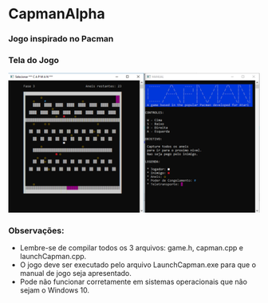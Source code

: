 # CapmanAlpha 
### Jogo inspirado no Pacman  

### Tela do Jogo
![Tela de jogo](/Capman.PNG)

### Observações:
* Lembre-se de compilar todos os 3 arquivos: game.h, capman.cpp e launchCapman.cpp.
* O jogo deve ser executado pelo arquivo LaunchCapman.exe para que o manual de jogo seja apresentado.
* Pode não funcionar corretamente em sistemas operacionais que não sejam o Windows 10.

